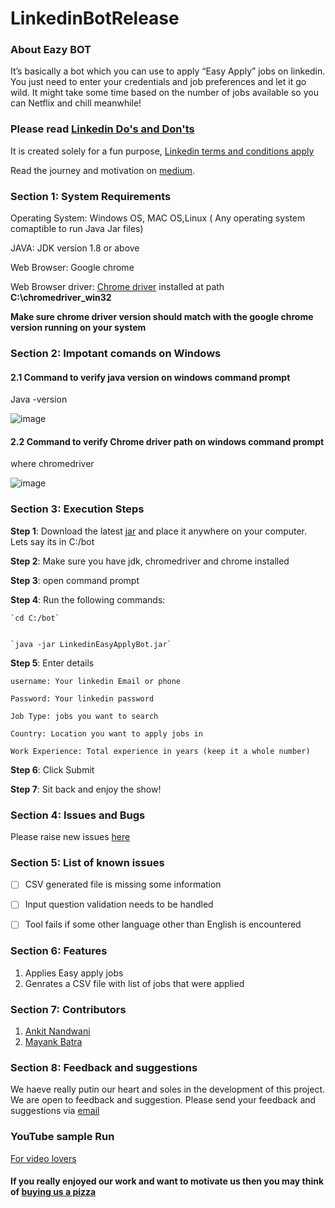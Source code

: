 # LinkedinBotRelease

### About Eazy BOT
It’s basically a bot which you can use to apply “Easy Apply” jobs on linkedin. You just need to enter your credentials and job preferences and let it go wild. It might take some time based on the number of jobs available so you can Netflix and chill meanwhile!

### Please read [Linkedin Do's and Don'ts](https://www.linkedin.com/legal/user-agreement?trk=hb_ft_userag#dos) 
It is created solely for a fun purpose, [Linkedin terms and conditions apply](https://www.linkedin.com/legal/user-agreement?trk=hb_ft_userag)

Read the journey and motivation on [medium](https://medium.com/@ankit_nandwani/apply-to-over-1000-jobs-on-linkedin-automatically-a7fa72dd372b).

### Section 1: System Requirements
Operating System: Windows OS, MAC OS,Linux ( Any operating system comaptible to run Java Jar files)

JAVA: JDK version 1.8 or above

Web Browser: Google chrome 

Web Browser driver: [Chrome driver](https://chromedriver.chromium.org/downloads) installed at path **C:\chromedriver_win32**
 
 **Make sure chrome driver version should match with the google chrome version running on your system**

### Section 2: Impotant comands on Windows
#### 2.1 Command to verify java version on windows command prompt
Java -version 

![image](https://user-images.githubusercontent.com/37073720/82620188-b86b7c00-9b8c-11ea-88c5-68d2748ec689.png)

#### 2.2 Command to verify Chrome driver path on windows command prompt 
where chromedriver

![image](https://user-images.githubusercontent.com/37073720/82511367-f8196180-9ac1-11ea-877c-a93a9c7adac6.png)

### Section 3: Execution Steps 
__Step 1__: Download the latest [jar](https://github.com/EazzyBot/LinkedinBot/blob/master/Beta%20Release%201.0/LinkedinEasyApplyBot.jar) 
and place it anywhere on your computer. Lets say its in C:/bot

__Step 2__: Make sure you have jdk, chromedriver and chrome installed

__Step 3__: open command prompt

__Step 4__: Run the following commands:

    `cd C:/bot`


    `java -jar LinkedinEasyApplyBot.jar`

__Step 5__: Enter details

    username: Your linkedin Email or phone

    Password: Your linkedin password

    Job Type: jobs you want to search

    Country: Location you want to apply jobs in

    Work Experience: Total experience in years (keep it a whole number)

__Step 6__: Click Submit

__Step 7__: Sit back and enjoy the show!

### Section 4: Issues and Bugs 
Please raise new issues [here](https://github.com/EazzyBot/LinkedinBot/issues)

### Section 5:  List of known issues 

- [ ] CSV generated file is missing some information
- [ ] Input question validation needs to be handled
- [ ] Tool fails if some other language other than English is encountered


### Section 6:  Features
1. Applies Easy apply jobs 
2. Genrates a CSV file with list of jobs that were applied

### Section 7:  Contributors
1. [Ankit Nandwani](https://about.me/ankitnandwani) 
2. [Mayank Batra](https://about.me/mayank_batra) 

### Section 8: Feedback and suggestions
We haeve really putin our heart and soles in the development of this project. We are open to feedback and suggestion.
Please send your feedback and suggestions via [email](linkedineasybot@gmail.com)

### YouTube sample Run 
[For video lovers](https://www.youtube.com/watch?v=qDKlR3XTDe8&feature=youtu.be)
#### If you really enjoyed our work and want to motivate us then you may think of [buying us a pizza](https://www.buymeacoffee.com/EazyBot)
